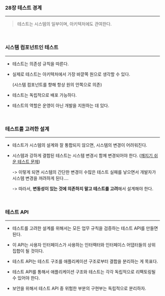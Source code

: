 ### 28장 테스트 경계

-----

> 테스트는 시스템의 일부이며, 아키텍처에도 관여한다.

<br>

### 시스템 컴포넌트인 테스트

-----

- 테스트는 의존성 규칙을 따른다.

- 실제로 테스트는 아키텍처에서 가장 바깥쪽 원으로 생각할 수 있다.

  (시스템 컴포넌트를 향해 항상 원의 안쪽으로 의존)

- 테스트는 독립적으로 배포 가능하다.

- 테스트의 역할은 운영이 아닌 개발을 지원하는 데 있다.

<br>

### 테스트를 고려한 설계

-----

- 테스트가 시스템의 설계와 잘 통합되지 않으면, 시스템의 변경이 어려워진다.

- 시스템과 강하게 결합된 테스트는 시스템 변경시 함께 변경되어야 한다. (<u>깨지기 쉬운 테스트 문제</u>)

  -> 이렇게 되면 시스템의 간단한 변경이 수많은 테스트 실패를 낳으면서 개발자가 시스템 변경을 꺼려하게 된다....

  -> 따라서, <B>변동성이 있는 것에 의존하지 말고 테스트를 고려</B>해서 설계해야 한다.

<br>

### 테스트 API

-----

- 테스트를 고려한 설계를 위해서는 모든 업무 규칙을 검증하는 테스트 API를 만들면 된다.

- 이 API는 사용자 인터페이스가 사용하는 인터랙터와 인터페이스 어댑터들의 상위 집합이 될 것이다.
- 테스트 API는 테스트 구조를 애플리케이션 구조로부터 결합을 분리하는 게 목표다.

- 테스트 API를 통해서 애플리케이션 구조와 테스트는 각각 독립적으로 리팩토링될 수 있어야 한다.
- 보안을 위해서 테스트 API 중 위험한 부분의 구현부는 독립적으로 분리하자.